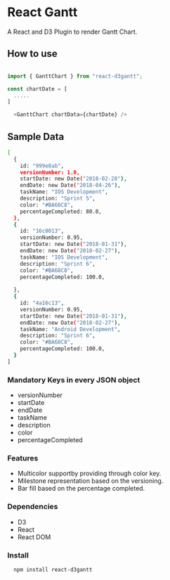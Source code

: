 # React Gantt

A React and D3 Plugin to render Gantt Chart.

## How to use

```js

import { GanttChart } from "react-d3gantt";

const chartDate = [
  .....
]

  <GanttChart chartData={chartDate} />

```

## Sample Data 

```sh
[
  {
    id: "999e8ab",
    versionNumber: 1.0,
    startDate: new Date("2018-02-28"),
    endDate: new Date("2018-04-26"),
    taskName: "IOS Development",
    description: "Sprint 5",
    color: "#BA68C8",
    percentageCompleted: 80.0,
  },
  {
    id: "16c0013",
    versionNumber: 0.95,
    startDate: new Date("2018-01-31"),
    endDate: new Date("2018-02-27"),
    taskName: "IOS Development",
    description: "Sprint 6",
    color: "#BA68C8",
    percentageCompleted: 100.0,
    
  },
  {
    id: "4a16c13",
    versionNumber: 0.95,
    startDate: new Date("2018-01-31"),
    endDate: new Date("2018-02-27"),
    taskName: "Android Development",
    description: "Sprint 6",
    color: "#BA68C8",
    percentageCompleted: 100.0,
  }
]

```

### Mandatory Keys in every JSON object

* versionNumber
* startDate
* endDate
* taskName
* description
* color
* percentageCompleted


### Features

* Multicolor supportby providing through color key.
* Milestone representation based on the versioning.
* Bar fill based on the percentage completed.

### Dependencies

* D3
* React 
* React DOM

### Install

```
  npm install react-d3gantt
  
```
